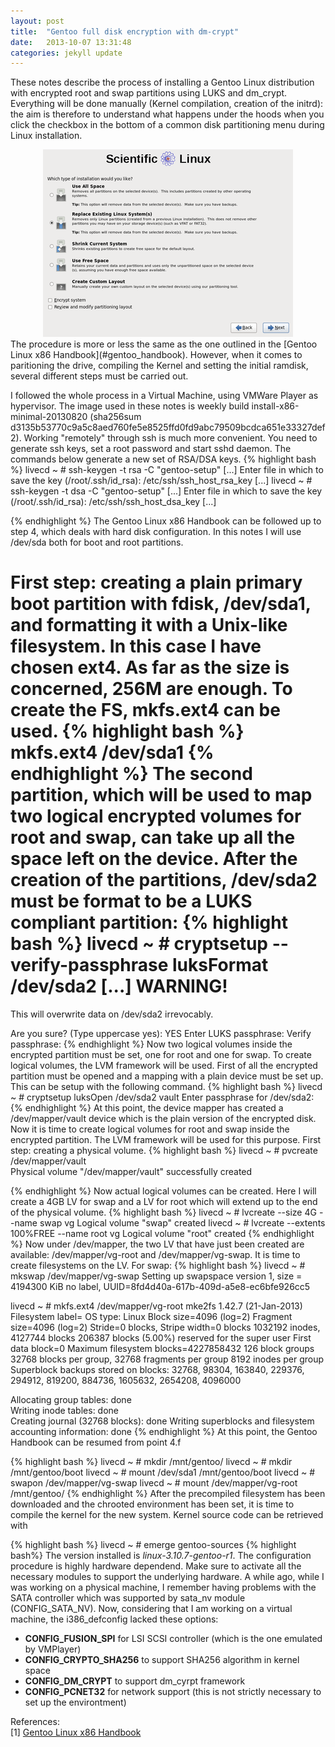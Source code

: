 ```yaml
---
layout: post
title:  "Gentoo full disk encryption with dm-crypt"
date:   2013-10-07 13:31:48
categories: jekyll update
---
```

These notes describe the process of installing a Gentoo Linux distribution with
encrypted root and swap partitions using LUKS and dm_crypt. Everything will
be done manually (Kernel compilation, creation of the initrd): the aim is therefore
to understand what happens under the hoods when you click the checkbox in the bottom
of a common disk partitioning menu during Linux installation.

<div align="center">
<a id="single_image" href="/assets/img/gentoo-enc/encrypt.png"><img src="/assets/img/gentoo-enc/encrypt.thumb.png" alt=""/></a>
</div>
The procedure is more or less the same as the
one outlined in the [Gentoo Linux x86 Handbook](#gentoo_handbook). However, when it comes to
paritioning the drive, compiling the Kernel and setting the initial ramdisk,
several different steps must be carried out. 

I followed the whole process in a Virtual Machine, using VMWare Player as hypervisor.
The image used in these notes is weekly build install-x86-minimal-20130820 
(sha256sum d3135b53770c9a5c8aed760fe5e8525ffd0fd9abc79509bcdca651e33327def2).
Working "remotely" through ssh is much more convenient. You need to generate ssh
keys, set a root password and start sshd daemon. The commands below generate
a new set of RSA/DSA keys.
{% highlight bash %}
livecd ~ # ssh-keygen -t rsa -C "gentoo-setup"
[...]
Enter file in which to save the key (/root/.ssh/id_rsa): /etc/ssh/ssh_host_rsa_key
[...]
livecd ~ # ssh-keygen -t dsa -C "gentoo-setup"
[...]
Enter file in which to save the key (/root/.ssh/id_rsa): /etc/ssh/ssh_host_dsa_key
[...]

{% endhighlight %}
The Gentoo Linux x86 Handbook can be followed up to step 4, which deals with hard
disk configuration. In this notes I will use /dev/sda both for boot and root
partitions.

First step: creating a plain primary boot partition with fdisk, /dev/sda1, and
formatting it with  a Unix-like filesystem. In this case I have chosen ext4. 
As far as the size is concerned, 256M are enough. To create the FS, mkfs.ext4 can be used.
{% highlight bash %}
mkfs.ext4 /dev/sda1
{% endhighlight %}
The second partition, which will be used to map two logical encrypted volumes
for root and swap, can take up all the space left on the device. After the
creation of the partitions, /dev/sda2 must be format to be a LUKS compliant
partition:
{% highlight bash %}
livecd ~ # cryptsetup --verify-passphrase luksFormat /dev/sda2
[...]
WARNING!
========
This will overwrite data on /dev/sda2 irrevocably.

Are you sure? (Type uppercase yes): YES
Enter LUKS passphrase: 
Verify passphrase: 
{% endhighlight %}
Now two logical volumes inside the encrypted partition must be set, one for root
and one for swap. To create logical volumes, the LVM framework will be used. 
First of all the encrypted partition must be opened and a mapping with a plain
device must be set up. This can be setup with the following command. 
{% highlight bash %}
livecd ~ # cryptsetup luksOpen /dev/sda2 vault
Enter passphrase for /dev/sda2:
{% endhighlight %}
At this point, the device mapper has created a /dev/mapper/vault device which is
the plain version of the encrypted disk. Now it is time to create logical
volumes for root and swap inside the encrypted partition. The LVM framework will
be used for this purpose. First step: creating a physical volume.
{% highlight bash %}
livecd ~ # pvcreate /dev/mapper/vault           
  Physical volume "/dev/mapper/vault" successfully created

{% endhighlight %}
Now actual logical volumes can be created. Here I will create a 4GB LV for swap
and a LV for root which will extend up to the end of the physical volume.
{% highlight bash %}
livecd ~ # lvcreate --size 4G --name swap vg
  Logical volume "swap" created
livecd ~ # lvcreate --extents 100%FREE --name root vg
  Logical volume "root" created
{% endhighlight %}
Now under /dev/mapper, the two LV that have just been created are available:
/dev/mapper/vg-root and /dev/mapper/vg-swap. It is time to create filesystems on
the LV. For swap:
{% highlight bash %}
livecd ~ # mkswap /dev/mapper/vg-swap 
Setting up swapspace version 1, size = 4194300 KiB
no label, UUID=8fd4d40a-617b-409d-a5e8-ec6bfe926cc5

livecd ~ # mkfs.ext4 /dev/mapper/vg-root 
mke2fs 1.42.7 (21-Jan-2013)
Filesystem label=
OS type: Linux
Block size=4096 (log=2)
Fragment size=4096 (log=2)
Stride=0 blocks, Stripe width=0 blocks
1032192 inodes, 4127744 blocks
206387 blocks (5.00%) reserved for the super user
First data block=0
Maximum filesystem blocks=4227858432
126 block groups
32768 blocks per group, 32768 fragments per group
8192 inodes per group
Superblock backups stored on blocks: 
    32768, 98304, 163840, 229376, 294912, 819200, 884736, 1605632, 2654208, 
    4096000

Allocating group tables: done                            
Writing inode tables: done                            
Creating journal (32768 blocks): done
Writing superblocks and filesystem accounting information: done
{% endhighlight %}
At this point, the Gentoo Handbook can be resumed from point 4.f

{% highlight bash %}
livecd ~ # mkdir /mnt/gentoo/
livecd ~ # mkdir /mnt/gentoo/boot
livecd ~ # mount /dev/sda1 /mnt/gentoo/boot
livecd ~ # swapon /dev/mapper/vg-swap 
livecd ~ # mount /dev/mapper/vg-root /mnt/gentoo/
{% endhighlight %}
After the precompiled filesystem has been downloaded and the chrooted environment
has been set, it is time to compile the kernel for the new system.  Kernel
source code can be retrieved with 

{% highlight bash %}
livecd ~ # emerge gentoo-sources
{% highlight bash%}
The version installed is *linux-3.10.7-gentoo-r1*. The configuration procedure 
is highly hardware dependend. Make sure to activate all the necessary 
modules to support the underlying hardware. A while ago, while I was working on
a physical machine, I remember having problems with the SATA controller which was
supported by sata\_nv module (CONFIG\_SATA\_NV). Now, considering that I am working
on a virtual machine, the i386\_defconfig lacked these options:

* **CONFIG\_FUSION\_SPI** for LSI SCSI controller (which is the one emulated by VMPlayer)
* **CONFIG\_CRYPTO\_SHA256** to support SHA256 algorithm in kernel space
* **CONFIG\_DM\_CRYPT** to support dm\_cyrpt framework
* **CONFIG\_PCNET32** for network support (this is not strictly necessary to
set up the environtment)












References:<br>
<a name=gentoo_handbook> 
[1] [Gentoo Linux x86 Handbook](http://www.gentoo.org/doc/en/handbook/handbook-x86.xml?full=1)

[jekyll-gh]: https://github.com/mojombo/jekyll
[jekyll]:    http://jekyllrb.com

